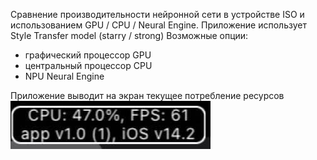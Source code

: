 Сравнение производительности нейронной сети в устройстве ISO и использованием GPU / CPU / Neural Engine.
Приложение использует Style Transfer model (starry / strong)
Возможные опции:
  - графический процессор GPU
  - центральный процессор CPU
  - NPU Neural Engine
 
Приложение выводит на экран текущее потребление ресурсов 
![](resources/cpu_example.jpg)
